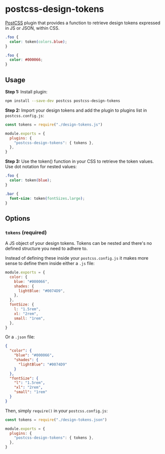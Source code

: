 # postcss-design-tokens

[PostCSS] plugin that provides a function to retrieve design tokens expressed in JS or JSON, within CSS.

[postcss]: https://github.com/postcss/postcss

```css
.foo {
  color: token(colors.blue);
}
```

```css
.foo {
  color: #000066;
}
```

## Usage

**Step 1:** Install plugin:

```sh
npm install --save-dev postcss postcss-design-tokens
```

**Step 2:** Import your design tokens and add the plugin to plugins list in `postcss.config.js`:

```js
const tokens = require("./design-tokens.js")

module.exports = {
  plugins: {
    "postcss-design-tokens": { tokens },
  },
}
```

**Step 3:** Use the token() function in your CSS to retrieve the token values.
Use dot notation for nested values:

```css
.foo {
  color: token(blue);
}

.bar {
  font-size: token(fontSizes.large);
}
```

[official docs]: https://github.com/postcss/postcss#usage

## Options

### `tokens` (required)

A JS object of your design tokens. Tokens can be nested and there's no defined structure
you need to adhere to.

Instead of defining these inside your `postcss.config.js` it
makes more sense to define them inside either a `.js` file:

```js
module.exports = {
  color: {
    blue: "#000066",
    shades: {
      lightBlue: "#0074D9",
    },
  },
  fontSize: {
    l: "1.5rem",
    xl: "2rem",
    small: "1rem",
  },
}
```

Or a `.json` file:

```json
{
  "color": {
    "blue": "#000066",
    "shades": {
      "lightBlue": "#0074D9"
    }
  },
  "fontSize": {
    "l": "1.5rem",
    "xl": "2rem",
    "small": "1rem"
  }
}
```

Then, simply `require()` in your `postcss.config.js`:

```js
const tokens = require("./design-tokens.json")

module.exports = {
  plugins: {
    "postcss-design-tokens": { tokens },
  },
}
```
